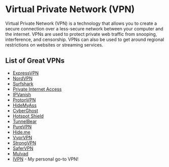 # Virtual Private Network (VPN)
Virtual Private Network (VPN) is a technology that allows you to create a secure connection over a less-secure network between your computer and the internet. VPNs are used to protect private web traffic from snooping, interference, and censorship. VPNs can also be used to get around regional restrictions on websites or streaming services.

## List of Great VPNs
- [ExpressVPN](https://www.expressvpn.com/)
- [NordVPN](https://nordvpn.com/)
- [Surfshark](https://surfshark.com/)
- [Private Internet Access](https://www.privateinternetaccess.com/)
- [IPVanish](https://www.ipvanish.com/)
- [ProtonVPN](https://protonvpn.com/)
- [HideMyAss](https://www.hidemyass.com/)
- [CyberGhost](https://www.cyberghostvpn.com/)
- [Hotspot Shield](https://www.hotspotshield.com/)
- [TunnelBear](https://www.tunnelbear.com/)
- [PureVPN](https://www.purevpn.com/)
- [Hide.me](https://hide.me/en)
- [VyprVPN](https://www.vyprvpn.com/)
- [StrongVPN](https://www.strongvpn.com/)
- [SaferVPN](https://www.safervpn.com/)
- [Mulvad](https://mullvad.net/en/)
- [IVPN](https://www.ivpn.net/) - My personal go-to VPN!